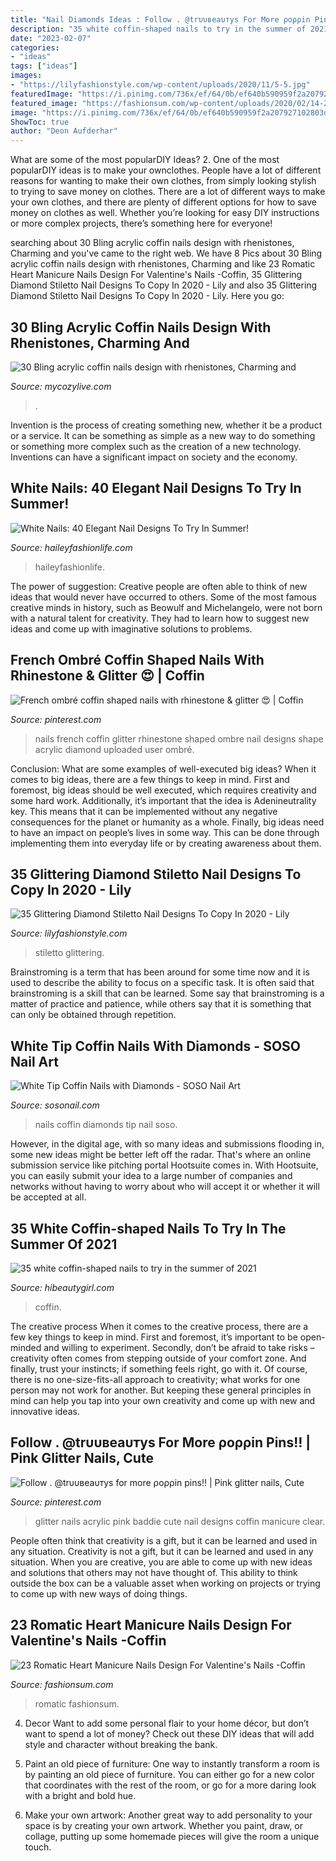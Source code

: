 ```yaml
---
title: "Nail Diamonds Ideas : Follow . @trυυвeaυтyѕ For More ρoρρin Pins‼️"
description: "35 white coffin-shaped nails to try in the summer of 2021"
date: "2023-02-07"
categories:
- "ideas"
tags: ["ideas"]
images:
- "https://lilyfashionstyle.com/wp-content/uploads/2020/11/5-5.jpg"
featuredImage: "https://i.pinimg.com/736x/ef/64/0b/ef640b590959f2a207927102803d8d51.jpg"
featured_image: "https://fashionsum.com/wp-content/uploads/2020/02/14-2.jpg"
image: "https://i.pinimg.com/736x/ef/64/0b/ef640b590959f2a207927102803d8d51.jpg"
ShowToc: true
author: "Deon Aufderhar"
---
```



What are some of the most popularDIY Ideas?
2. One of the most popularDIY ideas is to make your ownclothes. People have a lot of different reasons for wanting to make their own clothes, from simply looking stylish to trying to save money on clothes. There are a lot of different ways to make your own clothes, and there are plenty of different options for how to save money on clothes as well. Whether you’re looking for easy DIY instructions or more complex projects, there’s something here for everyone!

	

		
searching about 30 Bling acrylic coffin nails design with rhenistones, Charming and you've came to the right web. We have 8 Pics about 30 Bling acrylic coffin nails design with rhenistones, Charming and like 23 Romatic Heart Manicure Nails Design For Valentine&#039;s Nails -Coffin, 35 Glittering Diamond Stiletto Nail Designs To Copy In 2020 - Lily and also 35 Glittering Diamond Stiletto Nail Designs To Copy In 2020 - Lily. Here you go:
		
    
## 30 Bling Acrylic Coffin Nails Design With Rhenistones, Charming And

<img loading=lazy src="https://mycozylive.com/wp-content/uploads/2020/05/23.png" onerror="this.onerror=null;this.src='https://tse3.mm.bing.net/th?id=OIP.gg1uUNZ8lm2FBVFCZr4RcwHaLx&amp;pid=15.1';" alt="30 Bling acrylic coffin nails design with rhenistones, Charming and">

_Source: mycozylive.com_

>. 

	

Invention is the process of creating something new, whether it be a product or a service. It can be something as simple as a new way to do something or something more complex such as the creation of a new technology. Inventions can have a significant impact on society and the economy.

    
## White Nails: 40 Elegant Nail Designs To Try In Summer!

<img loading=lazy src="https://haileyfashionlife.com/wp-content/uploads/2021/05/17-6-769x1154.jpg" onerror="this.onerror=null;this.src='https://tse4.mm.bing.net/th?id=OIP.SICuscDAJwqPcPloqqzOEQHaLH&amp;pid=15.1';" alt="White Nails: 40 Elegant Nail Designs To Try In Summer!">

_Source: haileyfashionlife.com_

>haileyfashionlife. 

	

The power of suggestion:
Creative people are often able to think of new ideas that would never have occurred to others. Some of the most famous creative minds in history, such as Beowulf and Michelangelo, were not born with a natural talent for creativity. They had to learn how to suggest new ideas and come up with imaginative solutions to problems.

    
## French Ombré Coffin Shaped Nails With Rhinestone &amp; Glitter 😍 | Coffin

<img loading=lazy src="https://i.pinimg.com/736x/5a/80/5f/5a805f1481f3081def70cf79d07588c6.jpg" onerror="this.onerror=null;this.src='https://tse2.mm.bing.net/th?id=OIP.sGcXVRl0ldFvQdaUiVjZ8gHaJ3&amp;pid=15.1';" alt="French ombré coffin shaped nails with rhinestone &amp; glitter 😍 | Coffin">

_Source: pinterest.com_

>nails french coffin glitter rhinestone shaped ombre nail designs shape acrylic diamond uploaded user ombré. 

	

Conclusion: What are some examples of well-executed big ideas?
When it comes to big ideas, there are a few things to keep in mind. First and foremost, big ideas should be well executed, which requires creativity and some hard work. Additionally, it’s important that the idea is Adenineutrality key. This means that it can be implemented without any negative consequences for the planet or humanity as a whole. Finally, big ideas need to have an impact on people’s lives in some way. This can be done through implementing them into everyday life or by creating awareness about them.

    
## 35 Glittering Diamond Stiletto Nail Designs To Copy In 2020 - Lily

<img loading=lazy src="https://lilyfashionstyle.com/wp-content/uploads/2020/11/5-5.jpg" onerror="this.onerror=null;this.src='https://tse1.mm.bing.net/th?id=OIP.Hs9LZdYfHiS-Z8YZ6biEVgHaJP&amp;pid=15.1';" alt="35 Glittering Diamond Stiletto Nail Designs To Copy In 2020 - Lily">

_Source: lilyfashionstyle.com_

>stiletto glittering. 

	

Brainstroming is a term that has been around for some time now and it is used to describe the ability to focus on a specific task. It is often said that brainstroming is a skill that can be learned. Some say that brainstroming is a matter of practice and patience, while others say that it is something that can only be obtained through repetition.

    
## White Tip Coffin Nails With Diamonds - SOSO Nail Art

<img loading=lazy src="https://img.sosonail.com/images/nail-art-ideas-144.jpg" onerror="this.onerror=null;this.src='https://tse2.mm.bing.net/th?id=OIP.TzmvRATo510kMbY_e2QKxgHaJ4&amp;pid=15.1';" alt="White Tip Coffin Nails with Diamonds - SOSO Nail Art">

_Source: sosonail.com_

>nails coffin diamonds tip nail soso. 

	

However, in the digital age, with so many ideas and submissions flooding in, some new ideas might be better left off the radar. That's where an online submission service like pitching portal Hootsuite comes in. With Hootsuite, you can easily submit your idea to a large number of companies and networks without having to worry about who will accept it or whether it will be accepted at all.

    
## 35 White Coffin-shaped Nails To Try In The Summer Of 2021

<img loading=lazy src="https://hibeautygirl.com/wp-content/uploads/2021/05/24-5.jpg" onerror="this.onerror=null;this.src='https://tse2.mm.bing.net/th?id=OIP._3iwKZMa9SuBng_GJmS5SwHaLH&amp;pid=15.1';" alt="35 white coffin-shaped nails to try in the summer of 2021">

_Source: hibeautygirl.com_

>coffin. 

	

The creative process
When it comes to the creative process, there are a few key things to keep in mind. First and foremost, it’s important to be open-minded and willing to experiment. Secondly, don’t be afraid to take risks – creativity often comes from stepping outside of your comfort zone. And finally, trust your instincts; if something feels right, go with it.
Of course, there is no one-size-fits-all approach to creativity; what works for one person may not work for another. But keeping these general principles in mind can help you tap into your own creativity and come up with new and innovative ideas.

    
## Follow . @trυυвeaυтyѕ For More ρoρρin Pins‼️ | Pink Glitter Nails, Cute

<img loading=lazy src="https://i.pinimg.com/736x/ef/64/0b/ef640b590959f2a207927102803d8d51.jpg" onerror="this.onerror=null;this.src='https://tse3.mm.bing.net/th?id=OIP.HYCLnx2__TJfQiMhiVWa7gHaKM&amp;pid=15.1';" alt="Follow . @trυυвeaυтyѕ for more ρoρρin pins‼️ | Pink glitter nails, Cute">

_Source: pinterest.com_

>glitter nails acrylic pink baddie cute nail designs coffin manicure clear. 

	

People often think that creativity is a gift, but it can be learned and used in any situation.
Creativity is not a gift, but it can be learned and used in any situation. When you are creative, you are able to come up with new ideas and solutions that others may not have thought of. This ability to think outside the box can be a valuable asset when working on projects or trying to come up with new ways of doing things.

    
## 23 Romatic Heart Manicure Nails Design For Valentine&#039;s Nails -Coffin

<img loading=lazy src="https://fashionsum.com/wp-content/uploads/2020/02/14-2.jpg" onerror="this.onerror=null;this.src='https://tse3.mm.bing.net/th?id=OIP.uxbpjapjhEerIEAbj7k-yQHaJX&amp;pid=15.1';" alt="23 Romatic Heart Manicure Nails Design For Valentine&#039;s Nails -Coffin">

_Source: fashionsum.com_

>romatic fashionsum. 

	

4. Decor
Want to add some personal flair to your home décor, but don’t want to spend a lot of money? Check out these DIY ideas that will add style and character without breaking the bank.
1. Paint an old piece of furniture: One way to instantly transform a room is by painting an old piece of furniture. You can either go for a new color that coordinates with the rest of the room, or go for a more daring look with a bright and bold hue.

2. Make your own artwork: Another great way to add personality to your space is by creating your own artwork. Whether you paint, draw, or collage, putting up some homemade pieces will give the room a unique touch.


